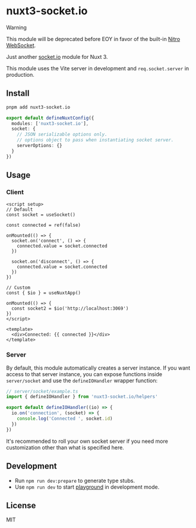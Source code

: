 # nuxt3-socket.io

> [!WARNING]  
> This module will be deprecated before EOY in favor of the built-in [Nitro WebSocket](https://nitro.unjs.io/guide/websocket).

Just another [socket.io](https://socket.io/) module for Nuxt 3.

This module uses the Vite server in development and `req.socket.server` in production.

## Install

```bash
pnpm add nuxt3-socket.io
```

```ts
export default defineNuxtConfig({
  modules: ['nuxt3-socket.io'],
  socket: {
    // JSON serializable options only.
    // options object to pass when instantiating socket server.
    serverOptions: {}
  }
})
```

## Usage

### Client

```vue
<script setup>
// Default
const socket = useSocket()

const connected = ref(false)

onMounted(() => {
  socket.on('connect', () => {
    connected.value = socket.connected
  })

  socket.on('disconnect', () => {
    connected.value = socket.connected
  })
})

// Custom
const { $io } = useNuxtApp()

onMounted(() => {
  const socket2 = $io('http://localhost:3069')
})
</script>

<template>
  <div>Connected: {{ connected }}</div>
</template>
```

### Server

By default, this module automatically creates a server instance. If you want access to that server instance, you can expose functions inside `server/socket` and use the `defineIOHandler` wrapper function:

```ts
// server/socket/example.ts
import { defineIOHandler } from 'nuxt3-socket.io/helpers'

export default defineIOHandler((io) => {
  io.on('connection', (socket) => {
    console.log('Connected ', socket.id)
  })
})
```

It's recommended to roll your own socket server if you need more customization other than what is specified here.

## Development

- Run `npm run dev:prepare` to generate type stubs.
- Use `npm run dev` to start [playground](./playground) in development mode.

## License

MIT
